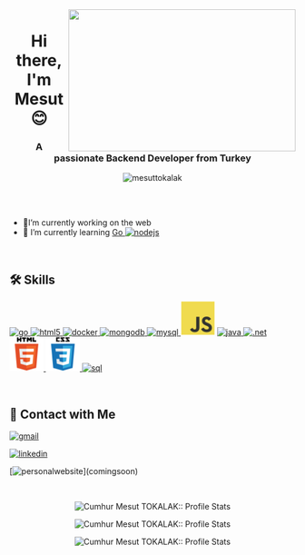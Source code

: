 <img src="https://media.giphy.com/media/g96QRNjWUvdKw/giphy.gif" align="right" width="400" height="250">
<h1 align="center">Hi there, I'm Mesut 😊</h1>
<h3 align="center">A passionate Backend Developer from Turkey</h3>

<p align="center"> <img src="https://komarev.com/ghpvc/?username=cumhurmesuttokalak&label=Profile%20views&color=green&style=flat" alt="mesuttokalak" /> </p>

<br><br>
 - 🔭I’m currently working on the web
- 🌱 I’m currently learning <a href="https://go.dev" target="_blank" rel="noreferrer"> Go <img src="https://download.logo.wine/logo/Go_(programming_language)/Go_(programming_language)-Logo.wine.png" alt="nodejs" width="25" height="25"/> </a>
<br>

## 🛠 Skills

<p align="left"> 
<a href="https://go.dev" target="_blank" rel="noreferrer"> 
<img src="https://download.logo.wine/logo/Go_(programming_language)/Go_(programming_language)-Logo.wine.png" alt="go" width="60" height="60"/> </a>
<a href="https://docs.gofiber.io" target="_blank" rel="noreferrer"> 
<img src="https://repository-images.githubusercontent.com/234231371/00fd8700-5430-11ea-820b-15fd85b2472c" alt="html5" width="60" height="60"/> 
<a href="https://www.docker.com" target="_blank" rel="noreferrer"> 
<img src="https://www.docker.com/wp-content/uploads/2022/03/horizontal-logo-monochromatic-white.png" alt="docker" width="60" height="60"/> </a>
<a href="https://www.mongodb.com" target="_blank" rel="noreferrer"> 
<img src="https://logos-download.com/wp-content/uploads/2016/09/MongoDB_logo_Mongo_DB.png" alt="mongodb" width="60" height="60"/> </a>
 <a href="https://https://www.mysql.com" target="_blank" rel="noreferrer"> 
<img src="https://www.mysql.com/common/logos/powered-by-mysql-88x31.png" alt="mysql" width="60" height="60"/> </a>
<a href="https://www.javascript.com" target="_blank" rel="noreferrer"> 
<img src="https://raw.githubusercontent.com/devicons/devicon/master/icons/javascript/javascript-original.svg" alt="javascript" width="60" height="60"/></a>
<a href="https://www.java.com/tr/" target="_blank" rel="noreferrer"> 
<img src="https://upload.wikimedia.org/wikipedia/tr/thumb/2/2e/Java_Logo.svg/1200px-Java_Logo.svg.png" alt="java" width="60" height="60"/> </a> 
<a href="https://laravel.com" target="_blank" rel="noreferrer"> 
<img src="https://upload.wikimedia.org/wikipedia/commons/thumb/9/9a/Laravel.svg/1200px-Laravel.svg.png" alt=".net" width="60" height="60"/> </a>
<a href="https://www.w3.org/html/" target="_blank" rel="noreferrer"> 
<img src="https://raw.githubusercontent.com/devicons/devicon/master/icons/html5/html5-original-wordmark.svg" alt="html5" width="60" height="60"/> 
<a href="https://www.w3schools.com/css/" target="_blank" rel="noreferrer"> 
<img src="https://raw.githubusercontent.com/devicons/devicon/master/icons/css3/css3-original-wordmark.svg" alt="css3" width="60" height="60"/> </a>
<a href="https://www.microsoft.com/tr-tr/sql-server/sql-server-2019/" target="_blank" rel="noreferrer"> 
<img src="https://cdn.hosting.com.tr/hosting/img/svg/windows/sqlserver.svg" alt="sql" width="60" height="60"/> </a>

</p>
<br>

## 🤙 Contact with Me


[![gmail](https://img.shields.io/badge/Gmail-D14836?style=for-the-badge&logo=gmail&logoColor=white)](mailto:cumhurmesuttokalak@gmail.com)

[![linkedin](https://img.shields.io/badge/LinkedIn-0077B5?style=for-the-badge&logo=linkedin&logoColor=white)](https://www.linkedin.com/in/cumhurmesuttokalak/)

[![personalwebsite](https://img.shields.io/badge/personal_website_(coming_soon)-000000?style=for-the-badge&logo=About.me&logoColor=white)](comingsoon)


<br>

<p align="center"><img src="https://github-readme-stats.vercel.app/api/top-langs/?username=cumhurmesuttokalak&theme=""layout=compact&langs_count=12)](https://github.com/anuraghazra/github-readme-stats" alt="Cumhur Mesut TOKALAK:: Profile Stats" /></p>


<p align="center"><img src="https://github-readme-stats.vercel.app/api?username=cumhurmesuttokalak&count_private=true&show_icons=true&theme=radical" alt="Cumhur Mesut TOKALAK:: Profile Stats" /></p>


<p align="center"><img src="http://github-readme-streak-stats.herokuapp.com?user=cumhurmesuttokalak&theme=dracula&date_format=%5BY%20%5DM%20j&background=193549" alt="Cumhur Mesut TOKALAK:: Profile Stats" /></p>
